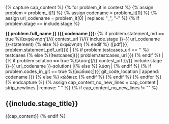 {% capture cap_content %}
{% for problem_it in contest %}
  {% assign problem = problem_it[1] %}
  {% assign codename = problem_it[0] %}
  {% assign url_codename = problem_it[0] | replace: "_", "-" %}
  {% if problem.stage == include.stage %}

**{{ problem.full_name }} ({{ codename }}):**
{% if problem.statement_md == true %}[εκφώνηση](/{{ contest_url }}/{{ include.stage }}-{{ url_codename }}-statement) {% else %} εκφώνηση {% endif %}
([pdf]({{ problem.statement_pdf_url}})) \|
{% if problem.testcases_url == '' %} testcases {% else %}[testcases]({{ problem.testcases_url }}) {% endif %} \|
{% if problem.solution == true %}[λύση](/{{ contest_url }}/{{ include.stage }}-{{ url_codename }}-solution) \|{% else %} λύση \| {% endif %}
{% if problem.codes_in_git == true %}[κώδικες]({{ git_code_location | append: codename }}) {% else %} κώδικες {% endif %}
  {% endif %}
{% endfor %}
{% endcapture %}
{% assign cap_content_no_new_lines = cap_content | strip_newlines | remove: " " %}
{% if cap_content_no_new_lines != "" %}
## {{include.stage_title}}
{{cap_content}}
{% endif %}